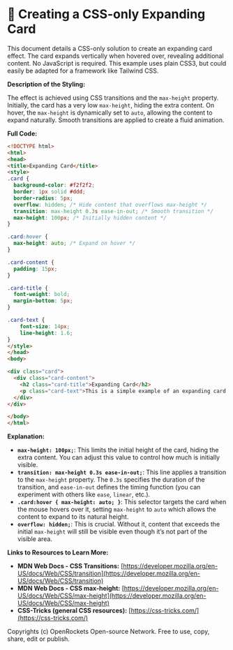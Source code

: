 # 🐞 Creating a CSS-only Expanding Card


This document details a CSS-only solution to create an expanding card effect.  The card expands vertically when hovered over, revealing additional content.  No JavaScript is required.  This example uses plain CSS3, but could easily be adapted for a framework like Tailwind CSS.

**Description of the Styling:**

The effect is achieved using CSS transitions and the `max-height` property. Initially, the card has a very low `max-height`, hiding the extra content.  On hover, the `max-height` is dynamically set to `auto`, allowing the content to expand naturally.  Smooth transitions are applied to create a fluid animation.

**Full Code:**

```html
<!DOCTYPE html>
<html>
<head>
<title>Expanding Card</title>
<style>
.card {
  background-color: #f2f2f2;
  border: 1px solid #ddd;
  border-radius: 5px;
  overflow: hidden; /* Hide content that overflows max-height */
  transition: max-height 0.3s ease-in-out; /* Smooth transition */
  max-height: 100px; /* Initially hidden content */
}

.card:hover {
  max-height: auto; /* Expand on hover */
}

.card-content {
  padding: 15px;
}

.card-title {
  font-weight: bold;
  margin-bottom: 5px;
}

.card-text {
    font-size: 14px;
    line-height: 1.6;
}
</style>
</head>
<body>

<div class="card">
  <div class="card-content">
    <h2 class="card-title">Expanding Card</h2>
    <p class="card-text">This is a simple example of an expanding card using only CSS.  Hover over the card to see the effect.  This demonstrates the power of CSS transitions and the `max-height` property to create dynamic and engaging user interfaces without relying on JavaScript.</p>
  </div>
</div>

</body>
</html>
```

**Explanation:**

* **`max-height: 100px;`**: This limits the initial height of the card, hiding the extra content.  You can adjust this value to control how much is initially visible.
* **`transition: max-height 0.3s ease-in-out;`**: This line applies a transition to the `max-height` property.  The `0.3s` specifies the duration of the transition, and `ease-in-out` defines the timing function (you can experiment with others like `ease`, `linear`, etc.).
* **`.card:hover { max-height: auto; }`**: This selector targets the card when the mouse hovers over it, setting `max-height` to `auto` which allows the content to expand to its natural height.
* **`overflow: hidden;`**: This is crucial. Without it, content that exceeds the initial `max-height` will still be visible even though it’s not part of the visible area.


**Links to Resources to Learn More:**

* **MDN Web Docs - CSS Transitions:** [https://developer.mozilla.org/en-US/docs/Web/CSS/transition](https://developer.mozilla.org/en-US/docs/Web/CSS/transition)
* **MDN Web Docs - CSS max-height:** [https://developer.mozilla.org/en-US/docs/Web/CSS/max-height](https://developer.mozilla.org/en-US/docs/Web/CSS/max-height)
* **CSS-Tricks (general CSS resources):** [https://css-tricks.com/](https://css-tricks.com/)


Copyrights (c) OpenRockets Open-source Network. Free to use, copy, share, edit or publish.

